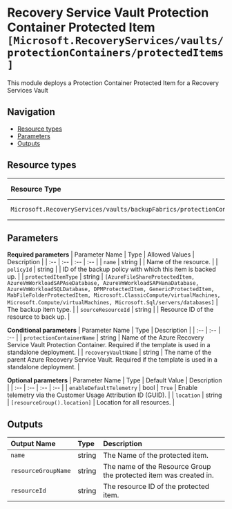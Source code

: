 # Recovery Service Vault Protection Container Protected Item `[Microsoft.RecoveryServices/vaults/protectionContainers/protectedItems]`

This module deploys a Protection Container Protected Item for a Recovery Services Vault

## Navigation

- [Resource types](#Resource-types)
- [Parameters](#Parameters)
- [Outputs](#Outputs)

## Resource types

| Resource Type | API Version |
| :-- | :-- |
| `Microsoft.RecoveryServices/vaults/backupFabrics/protectionContainers/protectedItems` | [2021-06-01](https://docs.microsoft.com/en-us/azure/templates/Microsoft.RecoveryServices/2021-06-01/vaults/backupFabrics/protectionContainers/protectedItems) |

## Parameters

**Required parameters**
| Parameter Name | Type | Allowed Values | Description |
| :-- | :-- | :-- | :-- |
| `name` | string |  | Name of the resource. |
| `policyId` | string |  | ID of the backup policy with which this item is backed up. |
| `protectedItemType` | string | `[AzureFileShareProtectedItem, AzureVmWorkloadSAPAseDatabase, AzureVmWorkloadSAPHanaDatabase, AzureVmWorkloadSQLDatabase, DPMProtectedItem, GenericProtectedItem, MabFileFolderProtectedItem, Microsoft.ClassicCompute/virtualMachines, Microsoft.Compute/virtualMachines, Microsoft.Sql/servers/databases]` | The backup item type. |
| `sourceResourceId` | string |  | Resource ID of the resource to back up. |

**Conditional parameters**
| Parameter Name | Type | Description |
| :-- | :-- | :-- |
| `protectionContainerName` | string | Name of the Azure Recovery Service Vault Protection Container. Required if the template is used in a standalone deployment. |
| `recoveryVaultName` | string | The name of the parent Azure Recovery Service Vault. Required if the template is used in a standalone deployment. |

**Optional parameters**
| Parameter Name | Type | Default Value | Description |
| :-- | :-- | :-- | :-- |
| `enableDefaultTelemetry` | bool | `True` | Enable telemetry via the Customer Usage Attribution ID (GUID). |
| `location` | string | `[resourceGroup().location]` | Location for all resources. |


## Outputs

| Output Name | Type | Description |
| :-- | :-- | :-- |
| `name` | string | The Name of the protected item. |
| `resourceGroupName` | string | The name of the Resource Group the protected item was created in. |
| `resourceId` | string | The resource ID of the protected item. |
